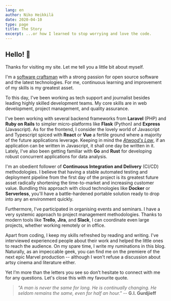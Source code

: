 ```yaml
---
lang: en
author: Niko Heikkilä
date: 2020-04-10
type: page
title: The Story
excerpt: ...or how I learned to stop worrying and love the code.
---
```


## Hello! 🖖

Thanks for visiting my site. Let me tell you a little bit about myself.

I'm a [software craftsman](/blog/death-of-the-production-line-and-factory-workers-attitude) with a strong passion for open source software and the latest technologies. For me, continuous learning and improvement of my skills is my greatest asset.

To this day, I've been working as tech support and journalist besides leading highly skilled development teams. My core skills are in web development, project management, and quality assurance.

I've been working with several backend frameworks from **Laravel** (PHP) and **Ruby on Rails** to simpler micro-platforms like **Flask** (Python) and **Express** (Javascript). As for the frontend, I consider the lovely world of Javascript and Typescript spiced with **React** or **Vue** a fertile ground where a majority of the future applications leverage. Keeping in mind the [_Atwood's Law_][atwood], if an application can be written in Javascript, it shall one day be written in it. Lately, I've also been getting familiar with **Go** and **Rust** for developing robust concurrent applications for data analysis.

I'm an obedient follower of **Continuous Integration and Delivery** (CI/CD) methodologies. I believe that having a stable automated testing and deployment pipeline from the first day of the project is its greatest future asset radically shortening the time-to-market and increasing customer value. Bundling this approach with cloud technologies like **Docker** or **Serverless**, you'll have a battle-hardened portable solution ready to drop into any an environment quickly.

Furthermore, I've participated in organising events and seminars. I have a very systemic approach to project management methodologies. Thanks to modern tools like **Trello**, **Jira**, and **Slack**, I can coordinate even large projects, whether working remotely or in office.

Apart from coding, I keep my skills refreshed by reading and writing. I've interviewed experienced people about their work and helped the little ones to reach the audience. On my spare time, I write my ruminations in this blog. Naturally, as an impeccable geek, you can find me on the premiere of the next epic Marvel production -- although I won't refuse a discussion about artsy cinema and literature either.

Yet I’m more than the letters you see so don’t hesitate to connect with me for any questions. Let's close this with my favourite quote.

<!--alex ignore-->

> _"A man is never the same for long. He is continually changing. He seldom remains the same, even for half an hour."_ -- **G.I. Gurdjieff**

[atwood]: https://blog.codinghorror.com/the-principle-of-least-power/
